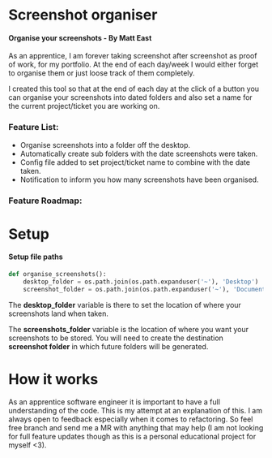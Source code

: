 # Screenshot organiser

#### Organise your screenshots - By Matt East

<p>As an apprentice, I am forever taking screenshot after screenshot as proof of work, for my portfolio. At the end of each day/week I would either forget to organise them or just loose track of them completely.</p>
<p>I created this tool so that at the end of each day at the click of a button you can organise your screenshots into dated folders and also set a name for the current project/ticket you are working on.</p>

### Feature List:
<ul>
    <li>Organise screenshots into a folder off the desktop.</li>
    <li>Automatically create sub folders with the date screenshots were taken.</li>
    <li>Config file added to set project/ticket name to combine with the date taken.</li>
    <li>Notification to inform you how many screenshots have been organised.</li>
</ul>

### Feature Roadmap:

# Setup 

#### Setup file paths

```python
def organise_screenshots():
    desktop_folder = os.path.join(os.path.expanduser('~'), 'Desktop')
    screenshot_folder = os.path.join(os.path.expanduser('~'), 'Documents', 'apple_apprenticeship', 'screenshots')
```

<p>The <b>desktop_folder</b> variable is there to set the location of where your screenshots land when taken.</p>
<p>The <b>screenshots_folder</b> variable is the location of where you want your screenshots to be stored. You will need to create the destination <b>screenshot folder</b> in which future folders will be generated.</p>

# How it works

<p>As an apprentice software engineer it is important to have a full understanding of the code. This is my attempt at an explanation of this. I am always open to feedback especially when it comes to refactoring. So feel free branch and send me a MR with anything that may help (I am not looking for full feature updates though as this is a personal educational project for myself <3).</p>